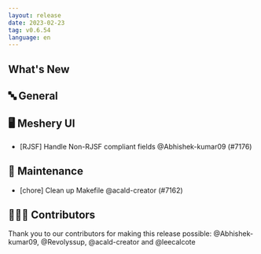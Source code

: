 ```yaml
---
layout: release
date: 2023-02-23
tag: v0.6.54
language: en
---
```


## What's New

## 🔤 General

## 🖥 Meshery UI

- [RJSF] Handle Non-RJSF compliant fields @Abhishek-kumar09 (#7176)

## 🧰 Maintenance

- [chore] Clean up Makefile @acald-creator (#7162)

## 👨🏽‍💻 Contributors

Thank you to our contributors for making this release possible:
@Abhishek-kumar09, @Revolyssup, @acald-creator and @leecalcote
